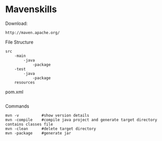 # Mavenskills

Download:
```
http://maven.apache.org/
```

File Structure
```
src
    -main
        -java
            -package
    -test
        -java
            -package
    resources
```

pom.xml
```

```

Commands
```
mvn -v          #show version details
mvn -compile    #compile java project and generate target directory contains classes file
mvn -clean      #delete target directory
mvn -package    #generate jar

```
